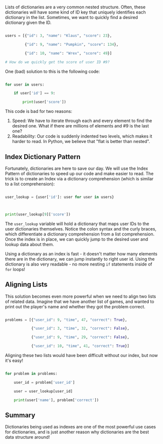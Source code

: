 Lists of dictionaries are a very common nested structure. Often, these
dictionaries will have some kind of ID key that uniquely identifies each
dictionary in the list. Sometimes, we want to quickly find a desired
dictionary given the ID.

```python

users = [{"id": 3, "name": "Klaus", "score": 23},
         {"id": 9, "name": "Pumpkin", "score": 134},
         {"id": 10, "name": "Wrex", "score": 49}]
# How do we quickly get the score of user ID #9?

```

One (bad) solution to this is the following code:

```python

for user in users:
    if user['id'] == 9:
        print(user['score'])

```

This code is bad for two reasons:

  1. Speed: We have to iterate through each and every element to find the desired one. What if there are millions of elements and #9 is the last one?
  2. Readability: Our code is suddenly indented two levels, which makes it harder to read. In Python, we believe that "flat is better than nested".

## Index Dictionary Pattern

Fortunately, dictionaries are here to save our day. We will use the Index
Pattern of dictionaries to speed up our code and make easier to read. The
trick is to create an Index via a dictionary comprehension (which is similar
to a list comprehension):

```python

user_lookup = {user['id']: user for user in users}

print(user_lookup[9]['score'])

```

The `user_lookup` variable will hold a dictionary that maps user IDs to the
user dictionaries themselves. Notice the colon syntax and the curly braces,
which differentiate a dictionary comprehension from a list comprehension. Once
the index is in place, we can quickly jump to the desired user and lookup data
about them.

Using a dictionary as an index is fast - it doesn't matter how many elements
there are in the dictionary, we can jump instantly to right user id. Using the
dictionary is also very readable - no more nesting `if` statements inside of
`for` loops!

## Aligning Lists

This solution becomes even more powerful when we need to align two lists of
related data. Imagine that we have another list of games, and wanted to print
out the player's name and whether they got the problem correct.

```python

problems = [{"user_id": 9, "time", 47, "correct": True},
            {"user_id": 3, "time", 32, "correct": False},
            {"user_id": 9, "time", 29, "correct": False},
            {"user_id": 10, "time", 41, "correct": True}]

```

Aligning these two lists would have been difficult without our index, but now
it's easy!

```python

for problem in problems:
    user_id = problem['user_id']
    user = user_lookup[user_id]
    print(user['name'], problem['correct'])

```

## Summary

Dictionaries being used as indexes are one of the most powerful use cases for
dictionaries, and is just another reason why dictionaries are the best data
structure around!